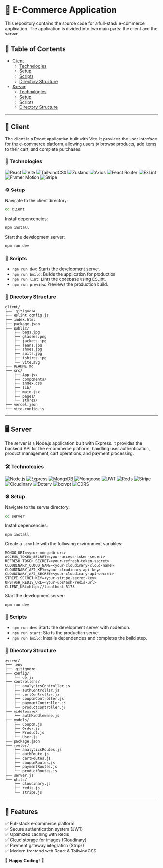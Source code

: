 # 🛒 E-Commerce Application

This repository contains the source code for a full-stack e-commerce application. The application is divided into two main parts: the client and the server.

## 📌 Table of Contents
- [Client](#client)
  - [Technologies](#technologies)
  - [Setup](#setup)
  - [Scripts](#scripts)
  - [Directory Structure](#directory-structure)
- [Server](#server)
  - [Technologies](#technologies-1)
  - [Setup](#setup-1)
  - [Scripts](#scripts-1)
  - [Directory Structure](#directory-structure-1)

---

## 🎨 Client

The client is a React application built with Vite. It provides the user interface for the e-commerce platform, allowing users to browse products, add items to their cart, and complete purchases.

### 🚀 Technologies
![React](https://img.shields.io/badge/React-61DAFB?style=for-the-badge&logo=react&logoColor=black)
![Vite](https://img.shields.io/badge/Vite-646CFF?style=for-the-badge&logo=vite&logoColor=white)
![TailwindCSS](https://img.shields.io/badge/TailwindCSS-06B6D4?style=for-the-badge&logo=tailwindcss&logoColor=white)
![Zustand](https://img.shields.io/badge/Zustand-%23000000.svg?style=for-the-badge&logo=zustand&logoColor=white)
![Axios](https://img.shields.io/badge/Axios-5A29E4?style=for-the-badge)
![React Router](https://img.shields.io/badge/React%20Router-CA4245?style=for-the-badge&logo=react-router&logoColor=white)
![ESLint](https://img.shields.io/badge/ESLint-4B32C3?style=for-the-badge&logo=eslint&logoColor=white)
![Framer Motion](https://img.shields.io/badge/Framer%20Motion-FF0080?style=for-the-badge&logo=framer&logoColor=white)
![Stripe](https://img.shields.io/badge/Stripe-008CDD?style=for-the-badge&logo=stripe&logoColor=white)

### ⚙️ Setup
Navigate to the client directory:
```sh
cd client
```

Install dependencies:
```sh
npm install
```

Start the development server:
```sh
npm run dev
```

### 📜 Scripts
- `npm run dev`: Starts the development server.
- `npm run build`: Builds the application for production.
- `npm run lint`: Lints the codebase using ESLint.
- `npm run preview`: Previews the production build.

### 📂 Directory Structure
```
client/
├── .gitignore
├── eslint.config.js
├── index.html
├── package.json
├── public/
│   ├── bags.jpg
│   ├── glasses.png
│   ├── jackets.jpg
│   ├── jeans.jpg
│   ├── shoes.jpg
│   ├── suits.jpg
│   ├── tshirts.jpg
│   └── vite.svg
├── README.md
├── src/
│   ├── App.jsx
│   ├── components/
│   ├── index.css
│   ├── lib/
│   ├── main.jsx
│   ├── pages/
│   └── stores/
├── vercel.json
└── vite.config.js
```

---

## 🖥️ Server

The server is a Node.js application built with Express. It provides the backend API for the e-commerce platform, handling user authentication, product management, cart operations, and payment processing.

### 🛠️ Technologies
![Node.js](https://img.shields.io/badge/Node.js-43853D?style=for-the-badge&logo=node.js&logoColor=white)
![Express](https://img.shields.io/badge/Express.js-000000?style=for-the-badge&logo=express&logoColor=white)
![MongoDB](https://img.shields.io/badge/MongoDB-4EA94B?style=for-the-badge&logo=mongodb&logoColor=white)
![Mongoose](https://img.shields.io/badge/Mongoose-880000?style=for-the-badge&logo=mongoose&logoColor=white)
![JWT](https://img.shields.io/badge/JWT-black?style=for-the-badge&logo=jsonwebtokens&logoColor=white)
![Redis](https://img.shields.io/badge/Redis-DC382D?style=for-the-badge&logo=redis&logoColor=white)
![Stripe](https://img.shields.io/badge/Stripe-008CDD?style=for-the-badge&logo=stripe&logoColor=white)
![Cloudinary](https://img.shields.io/badge/Cloudinary-3448C5?style=for-the-badge&logo=cloudinary&logoColor=white)
![Dotenv](https://img.shields.io/badge/Dotenv-ECD53F?style=for-the-badge)
![bcrypt](https://img.shields.io/badge/Bcryptjs-4A4A4A?style=for-the-badge)
![CORS](https://img.shields.io/badge/CORS-0052CC?style=for-the-badge)

### ⚙️ Setup
Navigate to the server directory:
```sh
cd server
```

Install dependencies:
```sh
npm install
```

Create a `.env` file with the following environment variables:
```
MONGO_URI=<your-mongodb-uri>
ACCESS_TOKEN_SECRET=<your-access-token-secret>
REFRESH_TOKEN_SECRET=<your-refresh-token-secret>
CLOUDINARY_CLOUD_NAME=<your-cloudinary-cloud-name>
CLOUDINARY_API_KEY=<your-cloudinary-api-key>
CLOUDINARY_API_SECRET=<your-cloudinary-api-secret>
STRIPE_SECRET_KEY=<your-stripe-secret-key>
UPSTASH_REDIS_URL=<your-upstash-redis-url>
CLIENT_URL=http://localhost:5173
```

Start the development server:
```sh
npm run dev
```

### 📜 Scripts
- `npm run dev`: Starts the development server with nodemon.
- `npm run start`: Starts the production server.
- `npm run build`: Installs dependencies and completes the build step.

### 📂 Directory Structure
```
server/
├── .env
├── .gitignore
├── config/
│   └── db.js
├── controllers/
│   ├── analyticsController.js
│   ├── authController.js
│   ├── cartController.js
│   ├── couponController.js
│   ├── paymentController.js
│   └── productController.js
├── middleware/
│   └── authMiddleware.js
├── models/
│   ├── Coupon.js
│   ├── Order.js
│   ├── Product.js
│   └── User.js
├── package.json
├── routes/
│   ├── analyticsRoutes.js
│   ├── authRoute.js
│   ├── cartRoutes.js
│   ├── couponRoutes.js
│   ├── paymentRoutes.js
│   └── productRoutes.js
├── server.js
└── utils/
    ├── cloudinary.js
    ├── redis.js
    └── stripe.js
```

---

## 🎯 Features
✅ Full-stack e-commerce platform  
✅ Secure authentication system (JWT)  
✅ Optimized caching with Redis  
✅ Cloud storage for images (Cloudinary)  
✅ Payment gateway integration (Stripe)  
✅ Modern frontend with React & TailwindCSS  

🚀 **Happy Coding!** 🚀

